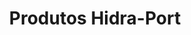 ---
layout: produto
title: Produtos Hidra-Port
menu-title: Produtos
permalink: /produtos/
excerpt: >
  Aplicativo de orçamento, direto no site: adicione os produtos ao orçamento clicando no botão Adicionar. Oferecemos uma linha diversificada de mangueiras hidráulicas e mangueiras industriais, além de conexões de diversos tipos: Mangueiras Hidráulicas para Baixa, Média, Alta e Super Alta Pressão; Mangueiras Industriais em Borracha ou PVC; Mangueiras Espiraladas; Conexões Hidráulicas; Conexões em Latão; Conexões Pneumáticas; Conexões Galvanizadas.
---